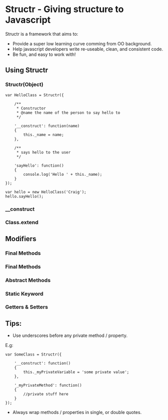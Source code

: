 Structr - Giving structure to Javascript            
======================================== 
Structr is a framework that aims to:

* Provide a super low learning curve comming from OO background. 
* Help javascript developers write re-useable, clean, and consistent code.
* Be fun, and easy to work with!
		   
		
Using Structr
-------------
               
### Structr(Object) 

	var HelloClass = Structr({  
		
		/**
		 * Constructor
		 * @name the name of the person to say hello to
		 */
		    
		'__construct': function(name)
		{
			this._name = name;
		},                
		
		/**
		 * says hello to the user 
		 */
		 
		'sayHello': function()
		{
			console.log('Hello ' + this._name);
		}
	});                      

	var hello = new HelloClass('Craig');         
	hello.sayHello();  

                   
### __construct   
### Class.extend

Modifiers
---------      
                      
                        
### Final Methods
                        
### Final Methods 

### Abstract Methods
    
### Static Keyword 

### Getters & Setters     


Tips:
----

* Use underscores before any private method / property. 

E.g: 
	
	var SomeClass = Structr({
		
		'__construct': function()
		{
			this._myPrivateVariable = 'some private value';
		},
		
		'_myPrivateMethod': function()
		{
			//private stuff here
		}
	});
	
* Always wrap methods / properties in single, or double quotes. 


	


